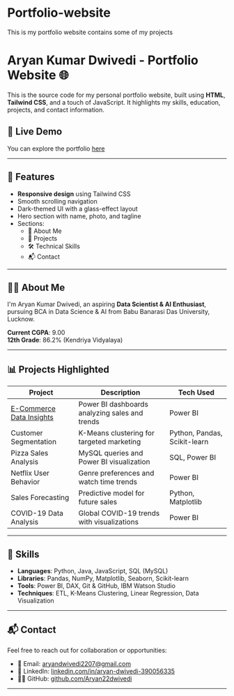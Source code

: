 # Portfolio-website
This is my portfolio website contains some of my projects 

# Aryan Kumar Dwivedi - Portfolio Website 🌐

This is the source code for my personal portfolio website, built using **HTML**, **Tailwind CSS**, and a touch of JavaScript. It highlights my skills, education, projects, and contact information.

## 🔗 Live Demo

You can explore the portfolio [here](https://aryan22dwivedi.github.io)

---

## 📌 Features

- **Responsive design** using Tailwind CSS
- Smooth scrolling navigation
- Dark-themed UI with a glass-effect layout
- Hero section with name, photo, and tagline
- Sections:
  - 📖 About Me
  - 💼 Projects
  - 🛠️ Technical Skills
  - 📬 Contact

---

## 🧑‍💻 About Me

I'm Aryan Kumar Dwivedi, an aspiring **Data Scientist & AI Enthusiast**, pursuing BCA in Data Science & AI from Babu Banarasi Das University, Lucknow.


**Current CGPA**: 9.00  
**12th Grade**: 86.2% (Kendriya Vidyalaya)

---

## 📊 Projects Highlighted

| Project | Description | Tech Used |
|--------|-------------|-----------|
| [E-Commerce Data Insights](https://github.com/Aryan22dwivedi/E-Commerce-Data-Insights) | Power BI dashboards analyzing sales and trends | Power BI |
| Customer Segmentation | K-Means clustering for targeted marketing | Python, Pandas, Scikit-learn |
| Pizza Sales Analysis | MySQL queries and Power BI visualization | SQL, Power BI |
| Netflix User Behavior | Genre preferences and watch time trends | Power BI |
| Sales Forecasting | Predictive model for future sales | Python, Matplotlib |
| COVID-19 Data Analysis | Global COVID-19 trends with visualizations | Power BI |

---

## 🧠 Skills

- **Languages**: Python, Java, JavaScript, SQL (MySQL)
- **Libraries**: Pandas, NumPy, Matplotlib, Seaborn, Scikit-learn
- **Tools**: Power BI, DAX, Git & GitHub, IBM Watson Studio
- **Techniques**: ETL, K-Means Clustering, Linear Regression, Data Visualization

---

## 📬 Contact

Feel free to reach out for collaboration or opportunities:

- 📧 Email: [aryandwivedi2207@gmail.com](mailto:aryandwivedi2207@gmail.com)
- 💼 LinkedIn: [linkedin.com/in/aryan-dwivedi-390056335](https://www.linkedin.com/in/aryan-dwivedi-390056335)
- 🧑‍💻 GitHub: [github.com/Aryan22dwivedi](https://github.com/Aryan22dwivedi)

---
